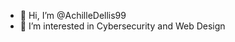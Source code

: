 - 👋 Hi, I’m @AchilleDellis99
- 👀 I’m interested in Cybersecurity and Web Design


<!---
AchilleDellis99/AchilleDellis99 is a ✨ special ✨ repository because its `README.md` (this file) appears on your GitHub profile.
You can click the Preview link to take a look at your changes.
--->
